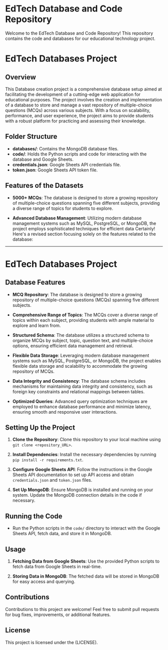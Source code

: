 # EdTech Database and Code Repository

Welcome to the EdTech Database and Code Repository! This repository contains the code and databases for our educational technology project.


# EdTech Databases Project

## Overview

This Database creation project is a comprehensive database setup aimed at facilitating the development of a cutting-edge web application for educational purposes. The project involves the creation and implementation of a database to store and manage a vast repository of multiple-choice questions (MCQs) across various subjects. With a focus on scalability, performance, and user experience, the project aims to provide students with a robust platform for practicing and assessing their knowledge.


## Folder Structure

- **databases/**: Contains the MongoDB database files.
- **code/**: Holds the Python scripts and code for interacting with the database and Google Sheets.
- **credentials.json**: Google Sheets API credentials file.
- **token.json**: Google Sheets API token file.

## Features of the Datasets

- **5000+ MCQs**: The database is designed to store a growing repository of multiple-choice questions spanning five different subjects, providing a diverse range of topics for students to explore.
  
- **Advanced Database Management**: Utilizing modern database management systems such as MySQL, PostgreSQL, or MongoDB, the project employs sophisticated techniques for efficient data Certainly! Here's a revised section focusing solely on the features related to the database:

---

# EdTech Databases Project

## Database Features

- **MCQ Repository**: The database is designed to store a growing repository of multiple-choice questions (MCQs) spanning five different subjects.
  
- **Comprehensive Range of Topics**: The MCQs cover a diverse range of topics within each subject, providing students with ample material to explore and learn from.
  
- **Structured Schema**: The database utilizes a structured schema to organize MCQs by subject, topic, question text, and multiple-choice options, ensuring efficient data management and retrieval.
  
- **Flexible Data Storage**: Leveraging modern database management systems such as MySQL, PostgreSQL, or MongoDB, the project enables flexible data storage and scalability to accommodate the growing repository of MCQs.
  
- **Data Integrity and Consistency**: The database schema includes mechanisms for maintaining data integrity and consistency, such as foreign key constraints and relational mappings between tables.
  
- **Optimized Queries**: Advanced query optimization techniques are employed to enhance database performance and minimize latency, ensuring smooth and responsive user interactions.


## Setting Up the Project

1. **Clone the Repository**: Clone this repository to your local machine using `git clone <repository_URL>`.

2. **Install Dependencies**: Install the necessary dependencies by running `pip install -r requirements.txt`.

3. **Configure Google Sheets API**: Follow the instructions in the Google Sheets API documentation to set up API access and obtain `credentials.json` and `token.json` files.

4. **Set Up MongoDB**: Ensure MongoDB is installed and running on your system. Update the MongoDB connection details in the code if necessary.


## Running the Code

- Run the Python scripts in the `code/` directory to interact with the Google Sheets API, fetch data, and store it in MongoDB.


## Usage

1. **Fetching Data from Google Sheets**: Use the provided Python scripts to fetch data from Google Sheets in real-time.

2. **Storing Data in MongoDB**: The fetched data will be stored in MongoDB for easy access and querying.

## Contributions

Contributions to this project are welcome! Feel free to submit pull requests for bug fixes, improvements, or additional features.

## License

This project is licensed under the (LICENSE).

